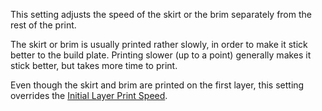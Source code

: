 This setting adjusts the speed of the skirt or the brim separately from the rest of the print.

The skirt or brim is usually printed rather slowly, in order to make it stick better to the build plate. Printing slower (up to a point) generally makes it stick better, but takes more time to print.

Even though the skirt and brim are printed on the first layer, this setting overrides the [Initial Layer Print Speed](speed_print_layer_0.md).